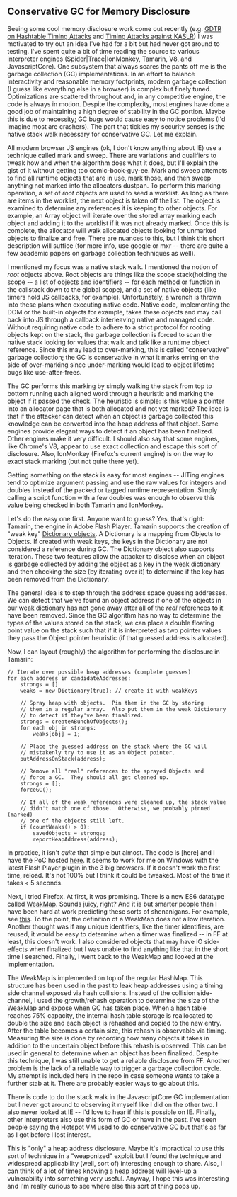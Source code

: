 ## Conservative GC for Memory Disclosure

Seeing some cool memory disclosure work come out recently (e.g. [GDTR on Hashtable Timing Attacks](http://gdtr.wordpress.com/2012/08/07/leaking-information-with-timing-attacks-on-hashtables-part-1/) and [Timing Attacks against KASLR](http://www.reddit.com/r/netsec/comments/1a2kv0/)) I was motivated to try out an idea I've had for a bit but had never got around to testing.  I've spent quite a bit of time reading the source to various interpreter engines (Spider|Trace|IonMonkey, Tamarin, V8, and JavascriptCore).  One subsystem that always scares the pants off me is the garbage collection (GC) implementations.  In an effort to balance interactivity and reasonable memory footprints, modern garbage collection (I guess like everything else in a browser) is complex but finely tuned.  Optimizations are scattered throughout and, in any competitive engine, the code is always in motion.  Despite the complexity, most engines have done a good job of maintaining a high degree of stability in the GC portion. Maybe this is due to necessity; GC bugs would cause easy to notice problems (I'd imagine most are crashers). The part that tickles my security senses is the native stack walk necessary for conservative GC.  Let me explain.

All modern browser JS engines (ok, I don't know anything about IE) use a technique called mark and sweep.  There are variations and qualifiers to tweak how and when the algorithm does what it does, but I'll explain the gist of it without getting too comic-book-guy-ee.  Mark and sweep attempts to find all runtime objects that are in use, mark those, and then sweep anything not marked into the allocators dustpan.  To perform this marking operation, a set of *root* objects are used to seed a worklist.  As long as there are items in the worklist, the next object is taken off the list.  The object is examined to determine any references it is keeping to other objects.  For example, an Array object will iterate over the stored array marking each object and adding it to the worklist if it was not already marked.  Once this is complete, the allocator will walk allocated objects looking for unmarked objects to finalize and free.  There are nuances to this, but I think this short description will suffice (for more info, use google or mxr -- there are quite a few academic papers on garbage collection techniques as well).

I mentioned my focus was a native stack walk.  I mentioned the notion of *root* objects above. Root objects are things like the scope stack(holding the scope -- a list of objects and identifiers -- for each method or function in the callstack down to the global scope), and a set of native objects (like timers hold JS callbacks, for example).  Unfortunately, a wrench is thrown into these plans when executing native code.  Native code, implementing the DOM or the built-in objects for example, takes these objects and may call back into JS through a callback interleaving native and managed code.  Without requiring native code to adhere to a strict protocol for rooting objects kept on the stack, the garbage collection is forced to scan the native stack looking for values that walk and talk like a runtime object reference.  Since this may lead to over-marking, this is called "conservative" garbage collection; the GC is conservative in what it marks erring on the side of over-marking since under-marking would lead to object lifetime bugs like use-after-frees.

The GC performs this marking by simply walking the stack from top to bottom running each aligned word through a heuristic and marking the object if it passed the check.  The heuristic is simple: is this value a pointer into an allocator page that is both allocated and not yet marked?  The idea is that if the attacker can detect when an object is garbage collected this knowledge can be converted into the heap address of that object.  Some engines provide elegant ways to detect if an object has been finalized. Other engines make it very difficult.  I should also say that some engines, like Chrome's V8, appear to use exact collection and escape this sort of disclosure.  Also, IonMonkey (Firefox's current engine) is on the way to exact stack marking (but not quite there yet).

Getting something on the stack is easy for most engines -- JITing engines tend to optimize argument passing and use the raw values for integers and doubles instead of the packed or tagged runtime representation.  Simply calling a script function with a few doubles was enough to observe this value being checked in both Tamarin and IonMonkey.

Let's do the easy one first.  Anyone want to guess?  Yes, that's right: Tamarin, the engine in Adobe Flash Player.  Tamarin supports the creation of "weak key" [Dictionary objects](http://help.adobe.com/en_US/FlashPlatform/reference/actionscript/3/flash/utils/Dictionary.html#Dictionary()).  A Dictionary is a mapping from Objects to Objects. If created with weak keys, the keys in the Dictionary are not considered a reference during GC. The Dictionary object also supports iteration.  These two features allow the attacker to disclose when an object is garbage collected by adding the object as a key in the weak dictionary and then checking the size (by iterating over it) to determine if the key has been removed from the Dictionary.

The general idea is to step through the address space guessing addresses.  We can detect that we've found an object address if one of the objects in our weak dictionary has not gone away after all of the *real* references to it have been removed.  Since the GC algorithm has no way to determine the types of the values stored on the stack, we can place a double floating point value on the stack such that if it is interpreted as two pointer values they pass the Object pointer heuristic (if that guessed address is allocated).

Now, I can layout (roughly) the algorithm for performing the disclosure in Tamarin:

    // Iterate over possible heap addresses (complete guesses)
    for each address in candidateAddresses:
        strongs = []
        weaks = new Dictionary(true); // create it with weakKeys
    
        // Spray heap with objects.  Pin them in the GC by storing
        // them in a regular array.  Also put them in the weak Dictionary
        // to detect if they've been finalized.
        strongs = createABunchOfObjects();
        for each obj in strongs:
            weaks[obj] = 1;

        // Place the guessed address on the stack where the GC will 
        // mistakenly try to use it as an Object pointer. 
        putAddressOnStack(address);

        // Remove all "real" references to the sprayed Objects and
        // force a GC.  They should all get cleaned up.
        strongs = [];
        forceGC();

        // If all of the weak references were cleaned up, the stack value
        // didn't match one of those.  Otherwise, we probably pinned (marked)
        // one of the objects still left.
        if (countWeaks() > 0):
            savedObjects = strongs;
            reportHeapAddress(address);

In practice, it isn't *quite* that simple but almost.  The code is [here] and I have the PoC hosted [here](http://www.trapbit.com/demos/gcwoah/GCW.swf).  It seems to work for me on Windows with the latest Flash Player plugin in the 3 big browsers.  If it doesn't work the first time, reload.  It's not 100% but I think it could be tweaked.  Most of the time it takes < 5 seconds.

Next, I tried Firefox.  At first, it was promising.  There is a new ES6 datatype called [WeakMap](https://developer.mozilla.org/en-US/docs/JavaScript/Reference/Global_Objects/WeakMap).  Sounds juicy, right? And it is but smarter people than I have been hard at work predicting these sorts of shenanigans.  For example, see [this](http://wiki.ecmascript.org/doku.php?id=strawman:gc_semantics#confidentiality). To the point, the definition of a WeakMap does not allow iteration.  Another thought was if any unique identifiers, like the timer identifiers, are reused, it would be easy to determine when a timer was finalized -- in FF at least, this doesn't work.  I also considered objects that may have IO side-effects when finalized but I was unable to find anything like that in the short time I searched.  Finally, I went back to the WeakMap and looked at the implementation.

The WeakMap is implemented on top of the regular HashMap. This structure has been used in the past to leak heap addresses using a timing side channel exposed via hash collisions. Instead of the collision side-channel, I used the growth/rehash operation to determine the size of the WeakMap and expose when GC has taken place.  When a hash table reaches 75% capacity, the internal hash table storage is reallocated to double the size and each object is rehashed and copied to the new entry.  After the table becomes a certain size, this rehash is observable via timing.  Measuring the size is done by recording how many objects it takes in addition to the uncertain object before this rehash is observed.  This can be used in general to determine when an object has been finalized. Despite this technique, I was still unable to get a reliable disclosure from FF.  Another problem is the lack of a reliable way to trigger a garbage collection cycle.  My attempt is included here in the repo in case someone wants to take a further stab at it.  There are probably easier ways to go about this.

There is code to do the stack walk in the JavascriptCore GC implementation but I never got around to observing it myself like I did on the other two.  I also never looked at IE -- I'd love to hear if this is possible on IE.  Finally, other interpreters also use this form of GC or have in the past.  I've seen people saying the Hotspot VM used to do conservative GC but that's as far as I got before I lost interest.

This is "only" a heap address disclosure.  Maybe it's impractical to use this sort of technique in a "weaponized" exploit but I found the technique and widespread applicability (well, sort of) interesting enough to share.  Also, I can think of a lot of times knowing a heap address will level-up a vulnerability into something very useful.  Anyway, I hope this was interesting and I'm really curious to see where else this sort of thing pops up.
